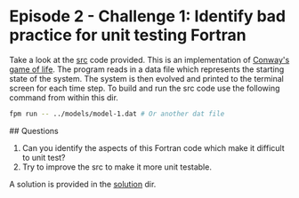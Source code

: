 # Episode 2 - Challenge 1: Identify bad practice for unit testing Fortran

Take a look at the [src](./src) code provided. This is an implementation of
[Conway's game of life](http://en.wikipedia.org/wiki/Conway%27s_Game_of_Life). The program
reads in a data file which represents the starting state of the system. The system is then
evolved and printed to the terminal screen for each time step. To build and run the src
code use the following command from within this dir.

```bash
fpm run -- ../models/model-1.dat # Or another dat file
```

## Questions

1. Can you identify the aspects of this Fortran code which make it difficult to unit test?
2. Try to improve the src to make it more unit testable.

A solution is provided in the [solution](./solution/) dir.
